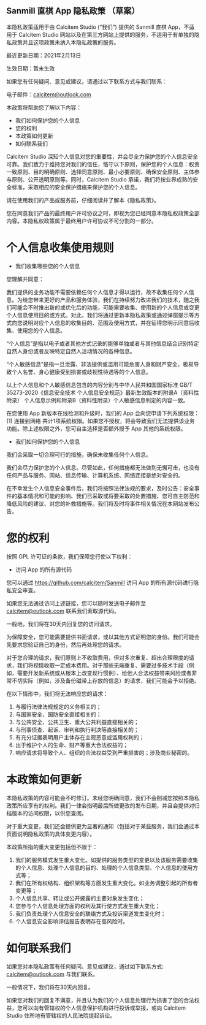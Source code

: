 Sanmill 直棋 App 隐私政策 （草案）
--------------------------------------

本隐私政策适用于由 Calcitem Studio  (“我们”) 提供的 Sanmill 直棋 App，不适用于 Calcitem Studio 网站以及在第三方网站上提供的服务，不适用于有单独的隐私政策并且这项政策未纳入本隐私政策的服务。

最近更新日期：2021年2月13日

生效日期：暂未生效

如果您有任何疑问、意见或建议，请通过以下联系方式与我们联系：

电子邮件：calcitem@outlook.com

本政策将帮助您了解以下内容： 

* 我们如何保护您的个人信息
* 您的权利
* 本政策如何更新
* 如何联系我们 

Calcitem Studio 深知个人信息对您的重要性，并会尽全力保护您的个人信息安全可靠。我们致力于维持您对我们的信任，恪守以下原则，保护您的个人信息：权责一致原则、目的明确原则、选择同意原则、最小必要原则、确保安全原则、主体参与原则、公开透明原则等。同时，Calcitem Studio 承诺，我们将按业界成熟的安全标准，采取相应的安全保护措施来保护您的个人信息。

请在使用我们的产品或服务前，仔细阅读并了解本《隐私政策》。 

您在同意我们产品的最终用户许可协议之时，即视为您已经同意本隐私权政策全部内容。本隐私权政策属于最终用户许可协议不可分割的一部分。

# 个人信息收集使用规则

* 我们收集哪些您的个人信息 

您理解并同意：

我们提供的业务功能不需要依赖任何个人信息才得以运行，故不收集任何个人信息。为给您带来更好的产品和服务体验，我们在持续努力改进我们的技术，随之我们可能会不时推出新的或优化后的功能，可能需要收集、使用新的个人信息或变更个人信息使用目的或方式。对此，我们将通过更新本隐私政策或通过弹窗提示等方式向您说明对应个人信息的收集目的、范围及使用方式，并在征得您明示同意后收集、使用您的个人信息。

“个人信息”是指以电子或者其他方式记录的能够单独或者与其他信息结合识别特定自然人身份或者反映特定自然人活动情况的各种信息。

“个人敏感信息”是指一旦泄露、非法提供或滥用可能危害人身和财产安全，极易导致个人名誉、身心健康受到损害或歧视性待遇等的个人信息。

以上个人信息和个人敏感信息包含的内容分别与中华人民共和国国家标准 GB/T 35273-2020《信息安全技术 个人信息安全规范》最新生效版本的附录A（资料性附录） 个人信息示例和附录B（资料性附录）个人敏感信息判定的内容一致。

在您使用 App 新版本在线检测和升级时，我们的 App 会向您申请下列系统权限：(1) 连接到网络 共计1项系统权限。如果您不授权，将会导致我们无法提供该业务功能。除上述权限之外，您可自主选择是否额外授予 App 其他的系统权限。

* 我们如何保护您的个人信息 

我们会采取一切合理可行的措施，确保未收集任何个人信息。

我们会尽力保护您的个人信息。尽管如此，任何措施都无法做到无懈可击，也没有任何产品与服务、网站、信息传输、计算机系统、网络连接是绝对安全的。

在不幸发生个人信息安全事件后，我们将按照法律法规的要求，及时公告：安全事件的基本情况和可能的影响、我们已采取或将要采取的处置措施、您可自主防范和降低风险的建议、对您的补救措施等。我们将及时将事件相关情况在本网站发布公告。

# 您的权利 

按照 GPL 许可证的条款，我们保障您行使以下权利： 

* 访问 App 的所有源代码

您可以通过 https://github.com/calcitem/Sanmill 访问 App 的所有源代码进行隐私安全审查。

如果您无法通过访问上述链接，您可以随时发送电子邮件至 calcitem@outlook.com 联系我们索取源代码。

一般地，我们将在30天内回复您的访问请求。

为保障安全，您可能需要提供书面请求，或以其他方式证明您的身份。我们可能会先要求您验证自己的身份，然后再处理您的请求。

对于您合理的请求，我们原则上不收取费用，但对多次重复、超出合理限度的请求，我们将视情收取一定成本费用。对于那些无端重复、需要过多技术手段（例如，需要开发新系统或从根本上改变现行惯例）、给他人合法权益带来风险或者非常不切实际（例如，涉及备份磁带上存放的信息）的请求，我们可能会予以拒绝。

在以下情形中，我们将无法响应您的请求：

1. 与履行法律法规规定的义务相关的；
2. 与国家安全、国防安全直接相关的；
3. 与公共安全、公共卫生、重大公共利益直接相关的；
4. 与刑事侦查、起诉、审判和执行判决等直接相关的；
5. 有充分证据表明用户主体存在主观恶意或滥用权利的；
6. 出于维护个人的生命、财产等重大合法权益的；
7. 响应请求将导致个人、组织的合法权益受到严重损害的；涉及商业秘密的。 

# 本政策如何更新

本隐私政策的内容可能会不时修订。未经您明确同意，我们不会削减您按照本隐私政策所应享有的权利。我们一律会指明最后所做更改的发布日期，并且会提供对归档版本的访问权限，以供您查阅。

对于重大变更，我们还会提供更为显著的通知（包括对于某些服务，我们会通过本页面说明隐私政策的具体变更内容）。

本政策所指的重大变更包括但不限于：

1. 我们的服务模式发生重大变化。如提供的服务类型的变更以及该服务需要收集的个人信息、处理个人信息的目的、处理的个人信息类型、个人信息的使用方式等；
2. 我们在所有权结构、组织架构等方面发生重大变化。如业务调整引起的所有者变更等；
3. 个人信息共享、转让或公开披露的主要对象发生变化；
4. 您参与个人信息处理方面的权利及其行使方式发生重大变化；
5. 我们负责处理个人信息安全的联络方式及投诉渠道发生变化时；
6. 个人信息安全影响评估报告表明存在高风险时。

# 如何联系我们 

如果您对本隐私政策有任何疑问、意见或建议，通过如下联系方式:  calcitem@outlook.com 与我们联系。

一般情况下，我们将在30天内回复。

如果您对我们的回复不满意，并且认为我们的个人信息处理行为损害了您的合法权益，您可以向有管辖权的个人信息保护机构进行投诉或举报，或向 Calcitem Studio 住所地有管辖权的人民法院提起诉讼。